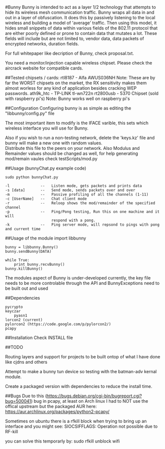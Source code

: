 #Bunny
Bunny is intended to act as a layer 1/2 technology that attempts to hide its wireless mesh communication traffic.
Bunny wraps all data in and out in a layer of obfuscation. It does this by passively listening to 
the local wireless and building a model of 'average' traffic. Then using this model, it hides small 
snippets of data within various fields of the 802.11 protocol that are either poorly defined or 
prone to contain data that mutates a lot.  These fields will include but are not limited to, vendor 
data, data packets of encrypted networks, duration fields.


For full whitepaper like decription of Bunny, check proposal.txt.


You need a monitor/injection capable wireless chipset.  Please check the aircrack website for 
compatible cards.


##Tested chipsets / cards:
	rtl8187		-	Alfa AWUS036NH
					Note: These are by far the WORST chipsets on the market, the RX sensitivity makes them almost worless for any kind of application besides cracking WEP passwords.
	ath9k_htc	-	TP-LINK tl-wn722n
	rt2800usb	-	5370 Chipset (sold with raspberry pi's)
					Note: Bunny works well on raspberry pi's

##Configuration
Configuring bunny is as simple as editing the "libbunny/config.py" file

The most important item to modify is the IFACE varible, this sets which wireless interface you will use for Bunny. 
 
Also if you wish to run a non-testing network, delete the 'keys.kz' file and bunny will make a new one with random values.  
Distribute this file to the peers on your network.  Also Modulus and Remainder values should be changed as well, 
for help generating mod/remain vaules check testScripts/mod.py

##Usage (bunnyChat.py example code)

	sudo python bunnyChat.py
	
	-l              --   Listen mode, gets packets and prints data
	-s [data]       --   Send mode, sends packets over and over
	-m              --   Passive profiling of all the channels (1-11)
	-c [UserName]   --   Chat client mode
	-r              --   Reloop shows the mod/remainder of the specified channel
	-p              --   Ping/Pong testing, Run this on one machine and it will
						 respond with a pong.
	-k              --   Ping server mode, will repsond to pings with pong and current time

##Usage of the module
	import libbunny
	
	bunny = libbunny.Bunny()
	bunny.sendBunny(DATA)

	while True:
		print bunny.recvBunny()
	bunny.killBunny()

The modules aspect of Bunny is under-developed currently, the key file needs to be more controlable through the API 
and BunnyExceptions need to be built out and used

##Dependencies

	pycrypto
	keyczar
		pyasn1
	lorcon2 (current)
	pylorcon2 (https://code.google.com/p/pylorcon2/)
	pcapy

##Installation
Check INSTALL file

##TODO

Routing layers and support for projects to be built ontop of what I have done
like cjdns and others

Attempt to make a bunny tun device so testing with the batman-adv kernal module.

Create a packaged version with dependencies to reduce the install time. 

##Bugs
Due to this (https://bugs.debian.org/cgi-bin/bugreport.cgi?bug=500041) bug in pcapy, at least on Arch linux I had to NOT use the offical upstream but the packaged AUR here: https://aur.archlinux.org/packages/python2-pcapy/

Sometimes on ubuntu there is a rfkill block when trying to bring up an interface and you might see:
    SIOCSIFFLAGS: Operation not possible due to RF-kill
    
you can solve this temporarly by:
    sudo rfkill unblock wifi